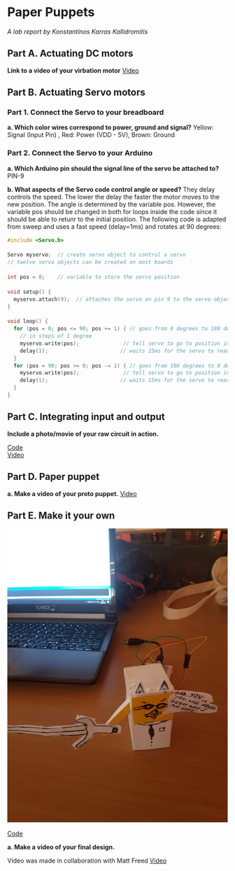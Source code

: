 # Paper Puppets

*A lab report by Konstantinos Karras Kallidromitis*

## Part A. Actuating DC motors

**Link to a video of your virbation motor** [Video](https://youtu.be/xtYdkZ5A5lQ)

## Part B. Actuating Servo motors

### Part 1. Connect the Servo to your breadboard

**a. Which color wires correspond to power, ground and signal?** Yellow: Signal (Input Pin) , Red: Power (VDD - 5V), Brown: Ground

### Part 2. Connect the Servo to your Arduino

**a. Which Arduino pin should the signal line of the servo be attached to?** PIN-9

**b. What aspects of the Servo code control angle or speed?** They delay controls the speed. The lower the delay the faster the motor moves to the new position. The angle is determined by the variable pos. However, the variable pos should be changed in both for loops inside the code since it should be able to retunr to the initial position. The following code is adapted from sweep and uses a fast speed (delay=1ms) and rotates at 90 degrees:
```c++
#include <Servo.h>

Servo myservo;  // create servo object to control a servo
// twelve servo objects can be created on most boards

int pos = 0;    // variable to store the servo position

void setup() {
  myservo.attach(9);  // attaches the servo on pin 9 to the servo object
}

void loop() {
  for (pos = 0; pos <= 90; pos += 1) { // goes from 0 degrees to 180 degrees
    // in steps of 1 degree
    myservo.write(pos);              // tell servo to go to position in variable 'pos'
    delay(1);                       // waits 15ms for the servo to reach the position
  }
  for (pos = 90; pos >= 0; pos -= 1) { // goes from 180 degrees to 0 degrees
    myservo.write(pos);              // tell servo to go to position in variable 'pos'
    delay(1);                       // waits 15ms for the servo to reach the position
  }
}
```
## Part C. Integrating input and output 

**Include a photo/movie of your raw circuit in action.**

[Code](https://github.com/Konstantinos-KK/IDD-Fa19-Lab4/blob/master/sweep_analog.ino)  
[Video](https://youtu.be/LWQdxDMLRC8)


## Part D. Paper puppet

**a. Make a video of your proto puppet.** [Video](https://www.youtube.com/watch?v=VkatmGqzIzM&feature=share&fbclid=IwAR2_EcDFMrH6_L-Eo_gUxD42kdJwWeZwMu15XN4BkRmVeGk29BHo7W9yJa4)

## Part E. Make it your own  
![Image](https://github.com/Konstantinos-KK/IDD-Fa19-Lab4/blob/master/make%20it%20your%20own.jpg)


[Code](https://github.com/Konstantinos-KK/IDD-Fa19-Lab4/blob/master/final_code.ino)

**a. Make a video of your final design.**
 
Video was made in collaboration with Matt Freed
[Video](https://youtu.be/YpFxZpohXxY)
